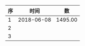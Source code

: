 | 序   | 时间       | 数      |
| ---- | ---------- | ------- |
| 1    | 2018-06-08 | 1495.00 |
| 2    |            |         |
| 3    |            |         |

